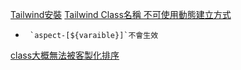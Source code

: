 [Tailwind安裝](https://tailwindcss.com/docs/guides/vite#vue)
[Tailwind Class名稱 不可使用動態建立方式](https://tailwindcss.com/docs/content-configuration#dynamic-class-names)
- ``` `aspect-[${varaible}]`不會生效```

[class大概無法被客製化排序](https://tailwindcss.com/blog/automatic-class-sorting-with-prettier)
